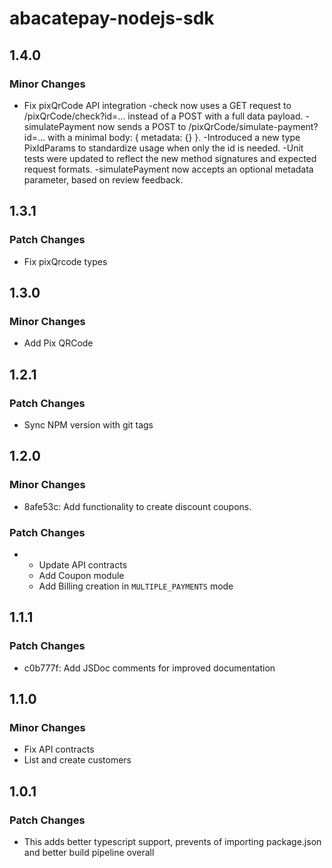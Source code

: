 # abacatepay-nodejs-sdk

## 1.4.0

### Minor Changes

- Fix pixQrCode API integration
  -check now uses a GET request to /pixQrCode/check?id=... instead of a POST with a full data payload.
  -simulatePayment now sends a POST to /pixQrCode/simulate-payment?id=... with a minimal body: { metadata: {} }.
  -Introduced a new type PixIdParams to standardize usage when only the id is needed.
  -Unit tests were updated to reflect the new method signatures and expected request formats.
  -simulatePayment now accepts an optional metadata parameter, based on review feedback.

## 1.3.1

### Patch Changes

- Fix pixQrcode types

## 1.3.0

### Minor Changes

- Add Pix QRCode

## 1.2.1

### Patch Changes

- Sync NPM version with git tags

## 1.2.0

### Minor Changes

- 8afe53c: Add functionality to create discount coupons.

### Patch Changes

- - Update API contracts
  - Add Coupon module
  - Add Billing creation in `MULTIPLE_PAYMENTS` mode

## 1.1.1

### Patch Changes

- c0b777f: Add JSDoc comments for improved documentation

## 1.1.0

### Minor Changes

- Fix API contracts
- List and create customers

## 1.0.1

### Patch Changes

- This adds better typescript support, prevents of importing package.json and better build pipeline overall
